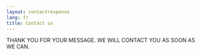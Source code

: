 ```yaml
---
layout: contactresponse
lang: fr
title: Contact us
---
```

THANK YOU FOR YOUR MESSAGE. WE WILL CONTACT YOU AS SOON AS WE CAN.